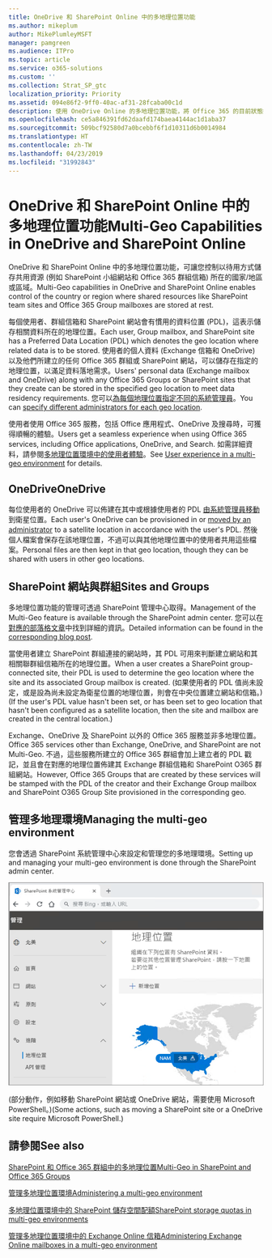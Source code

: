 ```yaml
---
title: OneDrive 和 SharePoint Online 中的多地理位置功能
ms.author: mikeplum
author: MikePlumleyMSFT
manager: pamgreen
ms.audience: ITPro
ms.topic: article
ms.service: o365-solutions
ms.custom: ''
ms.collection: Strat_SP_gtc
localization_priority: Priority
ms.assetid: 094e86f2-9ff0-40ac-af31-28fcaba00c1d
description: 使用 OneDrive Online 的多地理位置功能，將 Office 365 的目前狀態拓展至多個地理區域。
ms.openlocfilehash: ce5a846391fd62daafd174baea4144ac1d1aba37
ms.sourcegitcommit: 509bcf92580d7a0bcebbf6f1d10311d6b0014984
ms.translationtype: HT
ms.contentlocale: zh-TW
ms.lasthandoff: 04/23/2019
ms.locfileid: "31992843"
---
```

# <a name="multi-geo-capabilities-in-onedrive-and-sharepoint-online"></a><span data-ttu-id="56717-103">OneDrive 和 SharePoint Online 中的多地理位置功能</span><span class="sxs-lookup"><span data-stu-id="56717-103">Multi-Geo Capabilities in OneDrive and SharePoint Online</span></span>

<span data-ttu-id="56717-104">OneDrive 和 SharePoint Online 中的多地理位置功能，可讓您控制以待用方式儲存共用資源 (例如 SharePoint 小組網站和 Office 365 群組信箱) 所在的國家/地區或區域。</span><span class="sxs-lookup"><span data-stu-id="56717-104">Multi-Geo capabilities in OneDrive and SharePoint Online enables control of the country or region where shared resources like SharePoint team sites and Office 365 Group mailboxes are stored at rest.</span></span>

<span data-ttu-id="56717-105">每個使用者、群組信箱和 SharePoint 網站會有慣用的資料位置 (PDL)，這表示儲存相關資料所在的地理位置。</span><span class="sxs-lookup"><span data-stu-id="56717-105">Each user, Group mailbox, and SharePoint site has a Preferred Data Location (PDL) which denotes the geo location where related data is to be stored.</span></span> <span data-ttu-id="56717-106">使用者的個人資料 (Exchange 信箱和 OneDrive) 以及他們所建立的任何 Office 365 群組或 SharePoint 網站，可以儲存在指定的地理位置，以滿足資料落地需求。</span><span class="sxs-lookup"><span data-stu-id="56717-106">Users' personal data (Exchange mailbox and OneDrive) along with any Office 365 Groups or SharePoint sites that they create can be stored in the specified geo location to meet data residency requirements.</span></span> <span data-ttu-id="56717-107">您可以[為每個地理位置指定不同的系統管理員](add-a-sharepoint-geo-admin.md)。</span><span class="sxs-lookup"><span data-stu-id="56717-107">You can [specify different administrators for each geo location](add-a-sharepoint-geo-admin.md).</span></span>

<span data-ttu-id="56717-108">使用者使用 Office 365 服務，包括 Office 應用程式、OneDrive 及搜尋時，可獲得順暢的體驗。</span><span class="sxs-lookup"><span data-stu-id="56717-108">Users get a seamless experience when using Office 365 services, including Office applications, OneDrive, and Search.</span></span> <span data-ttu-id="56717-109">如需詳細資料，請參閱[多地理位置環境中的使用者體驗](multi-geo-user-experience.md)。</span><span class="sxs-lookup"><span data-stu-id="56717-109">See [User experience in a multi-geo environment](multi-geo-user-experience.md) for details.</span></span>

## <a name="onedrive"></a><span data-ttu-id="56717-110">OneDrive</span><span class="sxs-lookup"><span data-stu-id="56717-110">OneDrive</span></span>

<span data-ttu-id="56717-111">每位使用者的 OneDrive 可以佈建在其中或根據使用者的 PDL [由系統管理員移動](move-onedrive-between-geo-locations.md)到衛星位置。</span><span class="sxs-lookup"><span data-stu-id="56717-111">Each user's OneDrive can be provisioned in or [moved by an administrator](move-onedrive-between-geo-locations.md) to a satellite location in accordance with the user's PDL.</span></span> <span data-ttu-id="56717-112">然後個人檔案會保存在該地理位置，不過可以與其他地理位置中的使用者共用這些檔案。</span><span class="sxs-lookup"><span data-stu-id="56717-112">Personal files are then kept in that geo location, though they can be shared with users in other geo locations.</span></span>

## <a name="sharepoint-sites-and-groups"></a><span data-ttu-id="56717-113">SharePoint 網站與群組</span><span class="sxs-lookup"><span data-stu-id="56717-113">Sites and Groups</span></span>

<span data-ttu-id="56717-114">多地理位置功能的管理可透過 SharePoint 管理中心取得。</span><span class="sxs-lookup"><span data-stu-id="56717-114">Management of the Multi-Geo feature is available through the SharePoint admin center.</span></span> <span data-ttu-id="56717-115">您可以在[對應的部落格文章](https://techcommunity.microsoft.com/t5/Office-365-Blog/Now-available-Multi-Geo-in-SharePoint-and-Office-365-Groups/ba-p/263302)中找到詳細的資訊。</span><span class="sxs-lookup"><span data-stu-id="56717-115">Detailed information can be found in the [corresponding blog post](https://techcommunity.microsoft.com/t5/Office-365-Blog/Now-available-Multi-Geo-in-SharePoint-and-Office-365-Groups/ba-p/263302).</span></span>

<span data-ttu-id="56717-116">當使用者建立 SharePoint 群組連接的網站時，其 PDL 可用來判斷建立網站和其相關聯群組信箱所在的地理位置。</span><span class="sxs-lookup"><span data-stu-id="56717-116">When a user creates a SharePoint group-connected site, their PDL is used to determine the geo location where the site and its associated Group mailbox is created.</span></span> <span data-ttu-id="56717-117">(如果使用者的 PDL 值尚未設定，或是設為尚未設定為衛星位置的地理位置，則會在中央位置建立網站和信箱。)</span><span class="sxs-lookup"><span data-stu-id="56717-117">(If the user's PDL value hasn't been set, or has been set to geo location that hasn't been configured as a satellite location, then the site and mailbox are created in the central location.)</span></span>

<span data-ttu-id="56717-118">Exchange、OneDrive 及 SharePoint 以外的 Office 365 服務並非多地理位置。</span><span class="sxs-lookup"><span data-stu-id="56717-118">Office 365 services other than Exchange, OneDrive, and SharePoint are not Multi-Geo.</span></span> <span data-ttu-id="56717-119">不過，這些服務所建立的 Office 365 群組會加上建立者的 PDL 戳記，並且會在對應的地理位置佈建其 Exchange 群組信箱和 SharePoint O365 群組網站。</span><span class="sxs-lookup"><span data-stu-id="56717-119">However, Office 365 Groups that are created by these services will be stamped with the PDL of the creator and their Exchange Group mailbox and SharePoint O365 Group Site provisioned in the corresponding geo.</span></span> 

## <a name="managing-the-multi-geo-environment"></a><span data-ttu-id="56717-120">管理多地理環境</span><span class="sxs-lookup"><span data-stu-id="56717-120">Managing the multi-geo environment</span></span>

<span data-ttu-id="56717-121">您會透過 SharePoint 系統管理中心來設定和管理您的多地理環境。</span><span class="sxs-lookup"><span data-stu-id="56717-121">Setting up and managing your multi-geo environment is done through the SharePoint admin center.</span></span> 

![SharePoint 系統管理中心中地理位置頁面的螢幕擷取畫面](media/sharepoint-multi-geo-admin-center.png)

<span data-ttu-id="56717-123">(部分動作，例如移動 SharePoint 網站或 OneDrive 網站，需要使用 Microsoft PowerShell。)</span><span class="sxs-lookup"><span data-stu-id="56717-123">(Some actions, such as moving a SharePoint site or a OneDrive site require Microsoft PowerShell.)</span></span>

## <a name="see-also"></a><span data-ttu-id="56717-124">請參閱</span><span class="sxs-lookup"><span data-stu-id="56717-124">See also</span></span>

[<span data-ttu-id="56717-125">SharePoint 和 Office 365 群組中的多地理位置</span><span class="sxs-lookup"><span data-stu-id="56717-125">Multi-Geo in SharePoint and Office 365 Groups</span></span>](https://techcommunity.microsoft.com/t5/Office-365-Blog/Now-available-Multi-Geo-in-SharePoint-and-Office-365-Groups/ba-p/263302)

[<span data-ttu-id="56717-126">管理多地理位置環境</span><span class="sxs-lookup"><span data-stu-id="56717-126">Administering a multi-geo environment</span></span>](administering-a-multi-geo-environment.md)

[<span data-ttu-id="56717-127">多地理位置環境中的 SharePoint 儲存空間配額</span><span class="sxs-lookup"><span data-stu-id="56717-127">SharePoint storage quotas in multi-geo environments</span></span>](sharepoint-multi-geo-storage-quota.md)

[<span data-ttu-id="56717-128">管理多地理位置環境中的 Exchange Online 信箱</span><span class="sxs-lookup"><span data-stu-id="56717-128">Administering Exchange Online mailboxes in a multi-geo environment</span></span>](administering-exchange-online-multi-geo.md)
